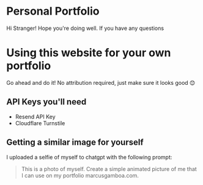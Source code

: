 # Personal Portfolio

Hi Stranger! Hope you're doing well. If you have any questions

# Using this website for your own portfolio

Go ahead and do it! No attribution required, just make sure it looks good 😊

## API Keys you'll need

- Resend API Key
- Cloudflare Turnstile

## Getting a similar image for yourself

I uploaded a selfie of myself to chatgpt with the following prompt:

> This is a photo of myself. Create a simple animated picture of me that I can use on my portfolio marcusgamboa.com.
